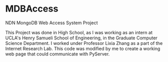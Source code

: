MDBAccess
=========

NDN MongoDB Web Access System Project


This Project was done in High School, as I was working as an intern at UCLA's Henry Samueli School of Engineering,
in the Graduate Computer Science Department. I worked under Professor Lixia Zhang as a part of the Internet Research
Lab. This code was modified by me to create a working web page that could communicate with PyServer.
